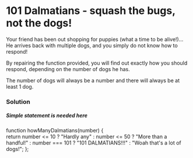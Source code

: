 # 101 Dalmatians - squash the bugs, not the dogs!

Your friend has been out shopping for puppies (what a time to be alive!)... He arrives back with multiple dogs, and you simply do not know how to respond!

By repairing the function provided, you will find out exactly how you should respond, depending on the number of dogs he has.

The number of dogs will always be a number and there will always be at least 1 dog.

### Solution

##### Simple statement is needed here

function howManyDalmatians(number) {  
 return number <= 10 ? "Hardly any"
: number <= 50 ? "More than a handful!"
: number === 101 ? "101 DALMATIANS!!!"
: "Woah that's a lot of dogs!";
};
